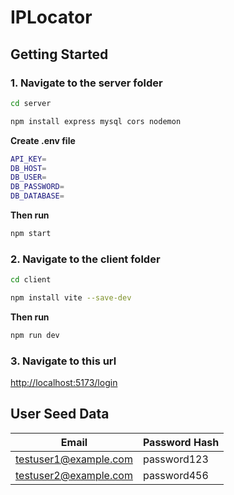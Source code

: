 # IPLocator

## Getting Started

### 1. Navigate to the server folder
```bash
cd server
```

```bash
npm install express mysql cors nodemon
```
**Create .env file**

```bash
API_KEY=
DB_HOST=
DB_USER=
DB_PASSWORD=
DB_DATABASE=
```
**Then run**

```bash
npm start
```

### 2. Navigate to the client folder

```bash
cd client
```

```bash
npm install vite --save-dev
```

**Then run**

```bash
npm run dev
```
### 3. Navigate to this url

[http://localhost:5173/login](http://localhost:5173/login)


## User Seed Data

| Email                     | Password Hash           |
|---------------------------|-------------------------|
| testuser1@example.com     | password123             |
| testuser2@example.com     | password456             |


